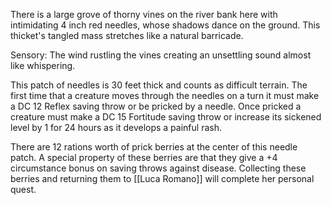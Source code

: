 There is a large grove of thorny vines on the river bank here with intimidating 4 inch red needles, whose shadows dance on the ground. This thicket's tangled mass stretches like a natural barricade.

Sensory: The wind rustling the vines creating an unsettling sound almost like whispering.

This patch of needles is 30 feet thick and counts as difficult terrain. The first time that a creature moves through the needles on a turn it must make a DC 12 Reflex saving throw or be pricked by a needle. Once pricked a creature must make a DC 15 Fortitude saving throw or increase its sickened level by 1 for 24 hours as it develops a painful rash.

There are 12 rations worth of prick berries at the center of this needle patch. A special property of these berries are that they give a +4 circumstance bonus on saving throws against disease. Collecting these berries and returning them to [[Luca Romano]] will complete her personal quest.